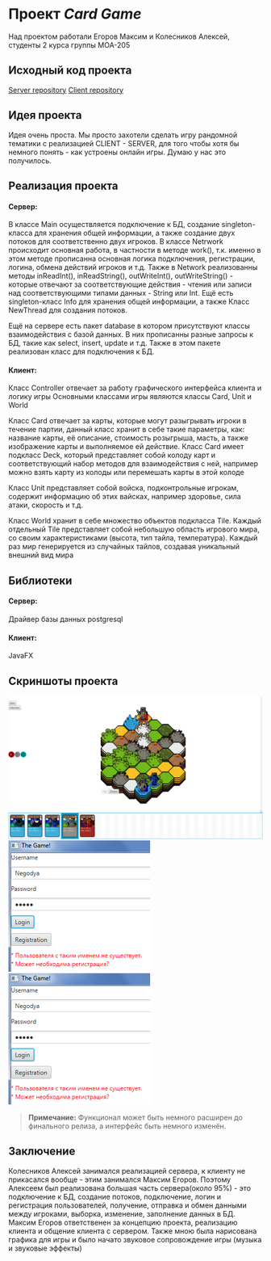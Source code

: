 # Проект *Card Game*

Над проектом работали Егоров Максим и Колесников Алексей, студенты 2 курса группы МОА-205

## Исходный код проекта

[Server repository](https://github.com/L1oid/ServerProject)
[Client repository](https://github.com/Negodya1/JavaFXProject)

## Идея проекта

Идея очень проста. Мы просто захотели сделать игру рандомной тематики с реализацией CLIENT - SERVER, для того чтобы хотя бы немного понять - как устроены онлайн игры. Думаю у нас это получилось.

## Реализация проекта
#### Cервер:
В классе Main осуществляется подключение к БД, создание singleton-класса для хранения общей информации, а также создание двух потоков для соответственно двух игроков. В классе Netrwork происходит основная работа, в частности в методе work(), т.к. именно в этом методе прописанна основная логика подключения, регистрации, логина, обмена действий игроков и т.д. Также в Network реализованны методы inReadInt(), inReadString(), outWriteInt(), outWriteString() - которые отвечают за соответствующие действия - чтения или записи над соответствующими типами данных - String или Int. Ещё есть singleton-класс Info для хранения общей информации, а также Класс NewThread для создания потоков.

Ещё на сервере есть пакет database в котором присутствуют классы взаимодействия с базой данных. В них прописанны разные запросы к БД, такие как select, insert, update и т.д. Также в этом пакете реализован класс для подключения к БД.
#### Клиент:
Класс Controller отвечает за работу графического интерфейса клиента и логику игры
Основными классами игры являются классы Card, Unit и World

Класс Card отвечает за карты, которые могут разыгрывать игроки в течение партии, данный класс хранит в себе такие параметры, как: название карты, её описание, стоимость розыгрыша, масть, а также изображение карты и выполняемое ей действие.
Класс Card имеет подкласс Deck, который представляет собой колоду карт и соответствующий набор методов для взаимодействия с ней, например можно взять карту из колоды или перемешать карты в этой колоде

Класс Unit представляет собой войска, подконтрольные игрокам, содержит информацию об этих вайсках, например здоровье, сила атаки, скорость и т.д.

Класс World хранит в себе множество объектов подкласса Tile. Каждый отдельный Tile представляет собой небольшую область игрового мира, со своим характеристиками (высота, тип тайла, температура). Каждый раз мир генерируется из случайных тайлов, создавая уникальный внешний вид мира

## Библиотеки
#### Cервер:
Драйвер базы данных postgresql
#### Клиент:
JavaFX
## Скриншоты проекта
![Игровой процесс 1](./screen1.png)
![Процесс авторизации, пример ошибки](./screen2.png)
![Игровой процесс 2](./screen2.png)


> **Примечание:** Функционал может быть немного расширен до финального релиза, а интерфейс быть немного изменён.
## Заключение
Колесников Алексей занимался реализацией сервера, к клиенту не прикасался вообще - этим занимался Максим Егоров. Поэтому Алексеем был реализована большая часть сервера(около 95%) - это подключение к БД, создание потоков, подключение, логин и регистрация пользователей, получение, отправка и обмен данными между игроками, выборка, изменение, заполнение данных в БД.
Максим Егоров ответственен за концепцию проекта, реализацию клиента и общение клиента с сервером. Также мною была нарисована графика для игры и было начато звуковое сопровождение игры (музыка и звуковые эффекты)



